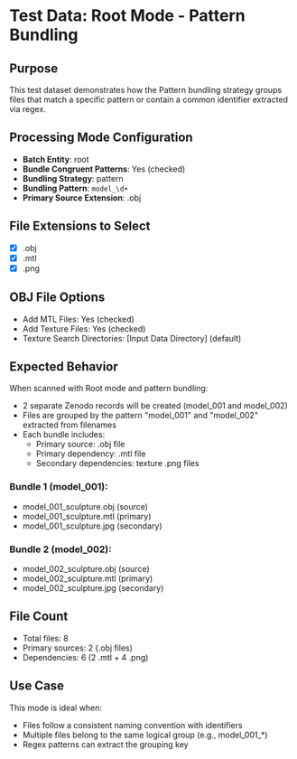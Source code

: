 # Test Data: Root Mode - Pattern Bundling

## Purpose
This test dataset demonstrates how the Pattern bundling strategy groups files that match a specific pattern or contain a common identifier extracted via regex.

## Processing Mode Configuration
- **Batch Entity**: root
- **Bundle Congruent Patterns**: Yes (checked)
- **Bundling Strategy**: pattern
- **Bundling Pattern**: `model_\d+`
- **Primary Source Extension**: .obj

## File Extensions to Select
- [x] .obj
- [x] .mtl
- [x] .png

## OBJ File Options
- Add MTL Files: Yes (checked)
- Add Texture Files: Yes (checked)
- Texture Search Directories: [Input Data Directory] (default)

## Expected Behavior
When scanned with Root mode and pattern bundling:
- 2 separate Zenodo records will be created (model_001 and model_002)
- Files are grouped by the pattern "model_001" and "model_002" extracted from filenames
- Each bundle includes:
  - Primary source: .obj file
  - Primary dependency: .mtl file
  - Secondary dependencies: texture .png files

### Bundle 1 (model_001):
- model_001_sculpture.obj (source)
- model_001_sculpture.mtl (primary)
- model_001_sculpture.jpg (secondary)

### Bundle 2 (model_002):
- model_002_sculpture.obj (source)
- model_002_sculpture.mtl (primary)
- model_002_sculpture.jpg (secondary)

## File Count
- Total files: 8
- Primary sources: 2 (.obj files)
- Dependencies: 6 (2 .mtl + 4 .png)

## Use Case
This mode is ideal when:
- Files follow a consistent naming convention with identifiers
- Multiple files belong to the same logical group (e.g., model_001_*)
- Regex patterns can extract the grouping key

